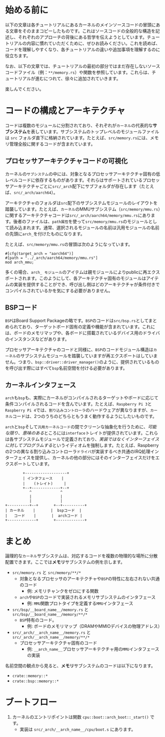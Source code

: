 # 始める前に

以下の文章は各チュートリアルにあるカーネルのメインソースコードの冒頭にある文章をそのままコピーしたものです。これはソースコードの全般的な構造を記述し、それぞれのアプローチの背後にある哲学を伝えようとしています。チュートリアルの内容に慣れていただくために、ぜひお読みください。これを読めば、コードを理解しやすくなり、各チュートリアルの違いや追加事項を理解するのに役立ちます。

なお、以下の文章では、チュートリアルの最初の部分ではまだ存在しないソースコードファイル（例：`**/memory.rs`）や関数を参照しています。これらは、チュートリアルが進むにつれて、徐々に追加されていきます。

楽しんでください。

# コードの構成とアーキテクチャ

コードは複数のモジュールに分割されており、それぞれが`カーネル`の代表的な**サブシステム**を表しています。サブシステムのトップレベルのモジュールファイルは `src` フォルダ直下に格納されています。たとえば、`src/memory.rs`には、メモリ管理全般に関するコードが含まれています。

## プロセッサアーキテクチャコードの可視化

カーネルの`サブシステム`の中には、対象となるプロセッサアーキテクチャ固有の低レベルコードに依存するものがあります。それらはサポートされているプロセッサアーキテクチャごとに`src/_arch`配下にサブフォルダが存在します（たとえば、`src/_arch/aarch64`）。

アーキテクチャのフォルダは`src`配下のサブシステムモジュールのレイアウトを踏襲しています。たとえば、`カーネル`のMMUサブシステム（`src/memory/mmu.rs`）に関するアーキテクチャコードは`src/_arch/aarch64/memory/mmu.rs`にあります。後者のファイルは、`path属性`を使って`src/memory/mmu.rs`のモジュールとして読み込まれます。通常、選択されるモジュールの名前は汎用モジュールの名前の先頭に`arch_`を付けたものになります。

たとえば、`src/memory/mmu.rs`の冒頭は次のようになっています。

```
#[cfg(target_arch = "aarch64")]
#[path = "../_arch/aarch64/memory/mmu.rs"]
mod arch_mmu;
```

多くの場合、`arch_ モジュール`のアイテムは親モジュールによりpublicに再エクスポートされます。このようにして、各アーキテクチャ固有のモジュールはアイテムの実装を提供することができ、呼び出し側はどのアーキテクチャが条件付きでコンパイルされているかを気にする必要がありません。

## BSPコード

`BSP`はBoard Support Packageの略です。`BSP`のコードは`src/bsp.rs`としてまとめられており、ターゲットボード固有の定義や機能が含まれています。これには、ボードのメモリマップや、各ボードに搭載されているデバイス用のドライバのインスタンスなどがあります。

プロセッサアーキテクチャのコードと同様に、`BSP`のコードモジュール構造は`カーネル`のサブシステムモジュールを踏襲していますが再エクスポートはしていません。つまり、`bsp::driver::driver_manager()`のように、提供されているものを呼び出す際にはすべて`bsp`名前空間を付ける必要があります。


## カーネルインタフェース

`arch`も`bsp`も、実際にカーネルがコンパイルされるターゲットやボードに応じて条件コンパイルされるコードを含んでいます。たとえば、`Raspberry Pi 3`と`Raspberry Pi 4`では、`割り込みコントローラ`のハードウェアが異なりますが、`カーネル`コードは、2つのうちのどちらともうまく動作するようにしたいものです。

`arch`と`bsp`そして`汎用カーネルコード`の間でクリーンな抽象化を行うために、*可能な限り*、*意味のある*ところには`interface`トレイトが提供されています。これらは各サブシステムモジュールで定義されており、*実装ではなくインターフェイスに対してプログラムする*というイディオムを強制します。たとえば、Raspberryの2つの異なる割り込みコントローラ`ドライバ`が実装するべき共通のIRQ処理インターフェイスを提供し、カーネルの他の部分にはそのインターフェイスだけをエクスポートしています。

```
        +-------------------+
        | インタフェース    |
        |    (トレイト)     |
        +--+-------------+--+
           ^             ^
           |             |
           |             |
+----------+--+       +--+----------+
| カーネル    |       |  bspコード  |
|   コード    |       |  archコード |
+-------------+       +-------------+
```

# まとめ

論理的な`カーネル`サブシステムは、対応するコードを複数の物理的な場所に分散配置できます。ここでは**メモリ**サブシステムの例を示します。

- `src/memory.rs` と `src/memory/**/*`
  - 対象となるプロセッサのアーキテクチャや`BSP`の特性に左右されない共通のコード
    - 例: メモリチャンクをゼロにする関数
  - `arch`や`BSP`のコードで実装されるメモリサブシステムのインタフェース
    - 例: `MMU`関数プロトタイプを定義する`MMU`インタフェース
- `src/bsp/__board_name__/memory.rs` と `src/bsp/__board_name__/memory/**/*`
  - `BSP`特有のコード。
    - 例: ボードのメモリマップ（DRAMやMMIOデバイスの物理アドレス）
- `src/_arch/__arch_name__/memory.rs` と `src/_arch/__arch_name__/memory/**/*`
  - プロセッサアーキテクチャ固有のコード
    - 例: `__arch_name__`プロセッサアーキテクチャ用の`MMU`インタフェースの実装

名前空間の観点から見ると、**メモリ**サブシステムのコードは以下になります。

- `crate::memory::*`
- `crate::bsp::memory::*`


# ブートフロー

1. カーネルのエントリポイントは関数 `cpu::boot::arch_boot::_start()` です。
    - 実装は `src/_arch/__arch_name__/cpu/boot.s` にあります。
